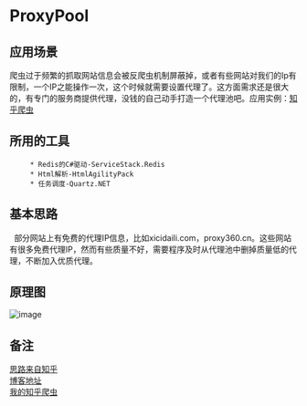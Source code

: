 ProxyPool
======

应用场景
----
爬虫过于频繁的抓取网站信息会被反爬虫机制屏蔽掉，或者有些网站对我们的Ip有限制，一个IP之能操作一次，这个时候就需要设置代理了。这方面需求还是很大的，有专门的服务商提供代理，没钱的自己动手打造一个代理池吧。应用实例：[知乎爬虫](https://github.com/wangqifan/ZhiHu)<br>

所用的工具
------
         * Redis的C#驱动-ServiceStack.Redis
         * Html解析-HtmlAgilityPack
         * 任务调度-Quartz.NET
      
      
基本思路
----
   部分网站上有免费的代理IP信息，比如xicidaili.com，proxy360.cn。这些网站有很多免费代理IP，然而有些质量不好，需要程序及时从代理池中删掉质量低的代理，不断加入优质代理。<br>



原理图
--
![image](https://github.com/wangqifan/ProxyPool/blob/zuin/814953-20170108104513050-156986470.png)


备注
--------------
[思路来自知乎](https://www.zhihu.com/question/25566731)<br>
[博客地址](https://www.cnblogs.com/zuin)<br>
[我的知乎爬虫](https://github.com/wangqifan/ZhiHu)
